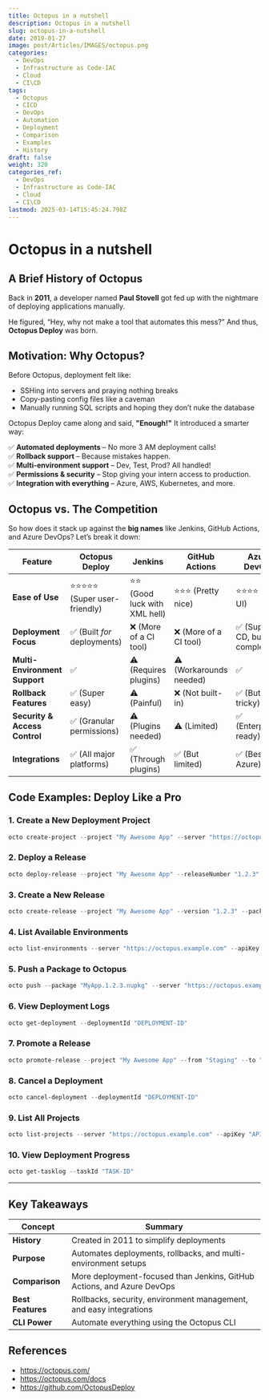```yaml
---
title: Octopus in a nutshell
description: Octopus in a nutshell
slug: octopus-in-a-nutshell
date: 2019-01-27
image: post/Articles/IMAGES/octopus.png
categories:
  - DevOps
  - Infrastructure as Code-IAC
  - Cloud
  - CI\CD
tags:
  - Octopus
  - CICD
  - DevOps
  - Automation
  - Deployment
  - Comparison
  - Examples
  - History
draft: false
weight: 320
categories_ref:
  - DevOps
  - Infrastructure as Code-IAC
  - Cloud
  - CI\CD
lastmod: 2025-03-14T15:45:24.798Z
---
```

# Octopus in a nutshell

## A Brief History of Octopus

<!-- 

Alright, let's get this straight—Octopus Deploy is **not** about wrangling eight-limbed sea creatures into a DevOps pipeline. 

It’s actually a killer **continuous deployment (CD) tool** that takes the hassle out of deploying applications, so you don’t have to feel like a deep-sea diver drowning in YAML files.
-->

Back in **2011**, a developer named **Paul Stovell** got fed up with the nightmare of deploying applications manually.

He figured, “Hey, why not make a tool that automates this mess?” And thus, **Octopus Deploy** was born.

<!-- 
Since then, it's been helping teams **deploy code faster, more reliably, and with fewer headaches**—because let’s be real, deployment should *not* feel like a game of Russian roulette.
-->

## Motivation: Why Octopus?

Before Octopus, deployment felt like:

* SSHing into servers and praying nothing breaks
* Copy-pasting config files like a caveman
* Manually running SQL scripts and hoping they don’t nuke the database

Octopus Deploy came along and said, **"Enough!"** It introduced a smarter way:

✅ **Automated deployments** – No more 3 AM deployment calls!\
✅ **Rollback support** – Because mistakes happen.\
✅ **Multi-environment support** – Dev, Test, Prod? All handled!\
✅ **Permissions & security** – Stop giving your intern access to production.\
✅ **Integration with everything** – Azure, AWS, Kubernetes, and more.

## Octopus vs. The Competition

So how does it stack up against the **big names** like Jenkins, GitHub Actions, and Azure DevOps? Let’s break it down:

| Feature                       | Octopus Deploy              | Jenkins                      | GitHub Actions          | Azure DevOps                 |
| ----------------------------- | --------------------------- | ---------------------------- | ----------------------- | ---------------------------- |
| **Ease of Use**               | ⭐⭐⭐⭐⭐ (Super user-friendly) | ⭐⭐ (Good luck with XML hell) | ⭐⭐⭐ (Pretty nice)       | ⭐⭐⭐⭐ (Solid UI)              |
| **Deployment Focus**          | ✅ (Built *for* deployments) | ❌ (More of a CI tool)        | ❌ (More of a CI tool)   | ✅ (Supports CD, but complex) |
| **Multi-Environment Support** | ✅                           | ⚠️ (Requires plugins)        | ⚠️ (Workarounds needed) | ✅                            |
| **Rollback Features**         | ✅ (Super easy)              | ⚠️ (Painful)                 | ❌ (Not built-in)        | ✅ (But tricky)               |
| **Security & Access Control** | ✅ (Granular permissions)    | ⚠️ (Plugins needed)          | ⚠️ (Limited)            | ✅ (Enterprise-ready)         |
| **Integrations**              | ✅ (All major platforms)     | ✅ (Through plugins)          | ✅ (But limited)         | ✅ (Best with Azure)          |

## Code Examples: Deploy Like a Pro

### 1. Create a New Deployment Project

```powershell
octo create-project --project "My Awesome App" --server "https://octopus.example.com" --apiKey "API-KEY"
```

### 2. Deploy a Release

```powershell
octo deploy-release --project "My Awesome App" --releaseNumber "1.2.3" --deployTo "Production"
```

### 3. Create a New Release

```powershell
octo create-release --project "My Awesome App" --version "1.2.3" --packageVersion "1.2.3"
```

### 4. List Available Environments

```powershell
octo list-environments --server "https://octopus.example.com" --apiKey "API-KEY"
```

### 5. Push a Package to Octopus

```powershell
octo push --package "MyApp.1.2.3.nupkg" --server "https://octopus.example.com" --apiKey "API-KEY"
```

### 6. View Deployment Logs

```powershell
octo get-deployment --deploymentId "DEPLOYMENT-ID"
```

### 7. Promote a Release

```powershell
octo promote-release --project "My Awesome App" --from "Staging" --to "Production"
```

### 8. Cancel a Deployment

```powershell
octo cancel-deployment --deploymentId "DEPLOYMENT-ID"
```

### 9. List All Projects

```powershell
octo list-projects --server "https://octopus.example.com" --apiKey "API-KEY"
```

### 10. View Deployment Progress

```powershell
octo get-tasklog --taskId "TASK-ID"
```

***

## Key Takeaways

| Concept           | Summary                                                                |
| ----------------- | ---------------------------------------------------------------------- |
| **History**       | Created in 2011 to simplify deployments                                |
| **Purpose**       | Automates deployments, rollbacks, and multi-environment setups         |
| **Comparison**    | More deployment-focused than Jenkins, GitHub Actions, and Azure DevOps |
| **Best Features** | Rollbacks, security, environment management, and easy integrations     |
| **CLI Power**     | Automate everything using the Octopus CLI                              |

## References

* https://octopus.com/
* https://octopus.com/docs
* https://github.com/OctopusDeploy
